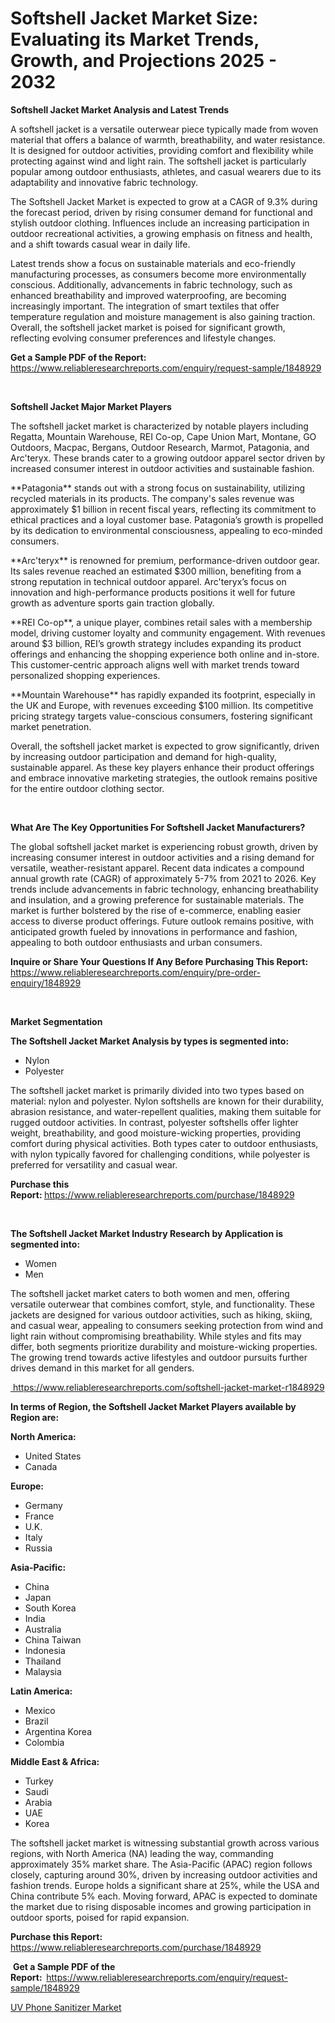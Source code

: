 <p><h1>Softshell Jacket Market Size: Evaluating its Market Trends, Growth, and Projections 2025 - 2032</h1></p><p><strong>Softshell Jacket Market Analysis and Latest Trends</strong></p>
<p><p>A softshell jacket is a versatile outerwear piece typically made from woven material that offers a balance of warmth, breathability, and water resistance. It is designed for outdoor activities, providing comfort and flexibility while protecting against wind and light rain. The softshell jacket is particularly popular among outdoor enthusiasts, athletes, and casual wearers due to its adaptability and innovative fabric technology.</p><p>The Softshell Jacket Market is expected to grow at a CAGR of 9.3% during the forecast period, driven by rising consumer demand for functional and stylish outdoor clothing. Influences include an increasing participation in outdoor recreational activities, a growing emphasis on fitness and health, and a shift towards casual wear in daily life. </p><p>Latest trends show a focus on sustainable materials and eco-friendly manufacturing processes, as consumers become more environmentally conscious. Additionally, advancements in fabric technology, such as enhanced breathability and improved waterproofing, are becoming increasingly important. The integration of smart textiles that offer temperature regulation and moisture management is also gaining traction. Overall, the softshell jacket market is poised for significant growth, reflecting evolving consumer preferences and lifestyle changes.</p></p>
<p><strong>Get a Sample PDF of the Report:&nbsp;</strong> <a href="https://www.reliableresearchreports.com/enquiry/request-sample/1848929?utm_campaign=2216&utm_medium=2&utm_source=Github&utm_content=ia&utm_term=05042025&utm_id=softshell-jacket">https://www.reliableresearchreports.com/enquiry/request-sample/1848929</a></p>
<p>&nbsp;</p>
<p><strong>Softshell Jacket Major Market Players</strong></p>
<p><p>The softshell jacket market is characterized by notable players including Regatta, Mountain Warehouse, REI Co-op, Cape Union Mart, Montane, GO Outdoors, Macpac, Bergans, Outdoor Research, Marmot, Patagonia, and Arc'teryx. These brands cater to a growing outdoor apparel sector driven by increased consumer interest in outdoor activities and sustainable fashion.</p><p>**Patagonia** stands out with a strong focus on sustainability, utilizing recycled materials in its products. The company's sales revenue was approximately $1 billion in recent fiscal years, reflecting its commitment to ethical practices and a loyal customer base. Patagonia’s growth is propelled by its dedication to environmental consciousness, appealing to eco-minded consumers.</p><p>**Arc'teryx** is renowned for premium, performance-driven outdoor gear. Its sales revenue reached an estimated $300 million, benefiting from a strong reputation in technical outdoor apparel. Arc'teryx’s focus on innovation and high-performance products positions it well for future growth as adventure sports gain traction globally.</p><p>**REI Co-op**, a unique player, combines retail sales with a membership model, driving customer loyalty and community engagement. With revenues around $3 billion, REI’s growth strategy includes expanding its product offerings and enhancing the shopping experience both online and in-store. This customer-centric approach aligns well with market trends toward personalized shopping experiences.</p><p>**Mountain Warehouse** has rapidly expanded its footprint, especially in the UK and Europe, with revenues exceeding $100 million. Its competitive pricing strategy targets value-conscious consumers, fostering significant market penetration.</p><p>Overall, the softshell jacket market is expected to grow significantly, driven by increasing outdoor participation and demand for high-quality, sustainable apparel. As these key players enhance their product offerings and embrace innovative marketing strategies, the outlook remains positive for the entire outdoor clothing sector.</p></p>
<p>&nbsp;</p>
<p><strong>What Are The Key Opportunities For Softshell Jacket Manufacturers?</strong></p>
<p><p>The global softshell jacket market is experiencing robust growth, driven by increasing consumer interest in outdoor activities and a rising demand for versatile, weather-resistant apparel. Recent data indicates a compound annual growth rate (CAGR) of approximately 5-7% from 2021 to 2026. Key trends include advancements in fabric technology, enhancing breathability and insulation, and a growing preference for sustainable materials. The market is further bolstered by the rise of e-commerce, enabling easier access to diverse product offerings. Future outlook remains positive, with anticipated growth fueled by innovations in performance and fashion, appealing to both outdoor enthusiasts and urban consumers.</p></p>
<p><strong>Inquire or Share Your Questions If Any Before Purchasing This Report:</strong> <a href="https://www.reliableresearchreports.com/enquiry/pre-order-enquiry/1848929?utm_campaign=2216&utm_medium=2&utm_source=Github&utm_content=ia&utm_term=05042025&utm_id=softshell-jacket">https://www.reliableresearchreports.com/enquiry/pre-order-enquiry/1848929</a></p>
<p>&nbsp;</p>
<p><strong>Market Segmentation</strong></p>
<p><strong>The Softshell Jacket Market Analysis by types is segmented into:</strong></p>
<p><ul><li>Nylon</li><li>Polyester</li></ul></p>
<p><p>The softshell jacket market is primarily divided into two types based on material: nylon and polyester. Nylon softshells are known for their durability, abrasion resistance, and water-repellent qualities, making them suitable for rugged outdoor activities. In contrast, polyester softshells offer lighter weight, breathability, and good moisture-wicking properties, providing comfort during physical activities. Both types cater to outdoor enthusiasts, with nylon typically favored for challenging conditions, while polyester is preferred for versatility and casual wear.</p></p>
<p><strong>Purchase this Report:&nbsp;</strong><a href="https://www.reliableresearchreports.com/purchase/1848929?utm_campaign=2216&utm_medium=2&utm_source=Github&utm_content=ia&utm_term=05042025&utm_id=softshell-jacket">https://www.reliableresearchreports.com/purchase/1848929</a></p>
<p>&nbsp;</p>
<p><strong>The Softshell Jacket Market Industry Research by Application is segmented into:</strong></p>
<p><ul><li>Women</li><li>Men</li></ul></p>
<p><p>The softshell jacket market caters to both women and men, offering versatile outerwear that combines comfort, style, and functionality. These jackets are designed for various outdoor activities, such as hiking, skiing, and casual wear, appealing to consumers seeking protection from wind and light rain without compromising breathability. While styles and fits may differ, both segments prioritize durability and moisture-wicking properties. The growing trend towards active lifestyles and outdoor pursuits further drives demand in this market for all genders.</p></p>
<p><a href="https://www.reliableresearchreports.com/softshell-jacket-market-r1848929?utm_campaign=2216&utm_medium=2&utm_source=Github&utm_content=ia&utm_term=05042025&utm_id=softshell-jacket">&nbsp;https://www.reliableresearchreports.com/softshell-jacket-market-r1848929</a></p>
<p><strong>In terms of Region, the Softshell Jacket Market Players available by Region are:</strong></p>
<p>
    <p> <strong> North America: </strong>
        <ul>
            <li>United States</li>
            <li>Canada</li>
        </ul>
        </p> 
    <p> <strong> Europe: </strong>
        <ul>
            <li>Germany</li>
            <li>France</li>
            <li>U.K.</li>
            <li>Italy</li>
            <li>Russia</li>
        </ul>
        </p> 
    <p> <strong> Asia-Pacific: </strong>
        <ul>
            <li>China</li>
            <li>Japan</li>
            <li>South Korea</li>
            <li>India</li>
            <li>Australia</li>
            <li>China Taiwan</li>
            <li>Indonesia</li>
            <li>Thailand</li>
            <li>Malaysia</li>
        </ul>
        </p> 
    <p> <strong> Latin America: </strong>
        <ul>
            <li>Mexico</li>
            <li>Brazil</li>
            <li>Argentina Korea</li>
            <li>Colombia</li>
        </ul>
        </p> 
    <p> <strong> Middle East & Africa: </strong>
        <ul>
            <li>Turkey</li>
            <li>Saudi</li>
            <li>Arabia</li>
            <li>UAE</li>
            <li>Korea</li>
        </ul>
    </p>
    </p>
<p><p>The softshell jacket market is witnessing substantial growth across various regions, with North America (NA) leading the way, commanding approximately 35% market share. The Asia-Pacific (APAC) region follows closely, capturing around 30%, driven by increasing outdoor activities and fashion trends. Europe holds a significant share at 25%, while the USA and China contribute 5% each. Moving forward, APAC is expected to dominate the market due to rising disposable incomes and growing participation in outdoor sports, poised for rapid expansion.</p></p>
<p><strong>Purchase this Report: </strong><a href="https://www.reliableresearchreports.com/purchase/1848929?utm_campaign=2216&utm_medium=2&utm_source=Github&utm_content=ia&utm_term=05042025&utm_id=softshell-jacket">https://www.reliableresearchreports.com/purchase/1848929</a></p>
<p>&nbsp;<strong>Get a Sample PDF of the Report:&nbsp;&nbsp;</strong><a href="https://www.reliableresearchreports.com/enquiry/request-sample/1848929?utm_campaign=2216&utm_medium=2&utm_source=Github&utm_content=ia&utm_term=05042025&utm_id=softshell-jacket">https://www.reliableresearchreports.com/enquiry/request-sample/1848929</a></p>
<p><strong></strong></p>
<p><p><a href="https://github.com/ygfu6u/Market-Research-Report-List-2/blob/main/uv-phone-sanitizer-market.md?utm_campaign=2216&utm_medium=2&utm_source=Github&utm_content=ia&utm_term=05042025&utm_id=softshell-jacket">UV Phone Sanitizer Market</a></p></p>